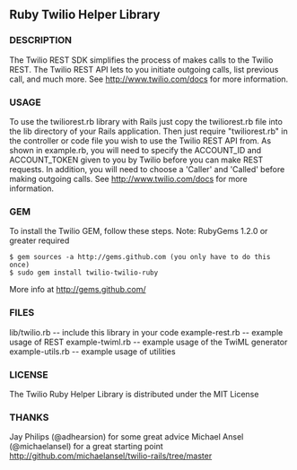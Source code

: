 ## Ruby Twilio Helper Library

### DESCRIPTION
The Twilio REST SDK simplifies the process of makes calls to the Twilio REST.
The Twilio REST API lets to you initiate outgoing calls, list previous call,
and much more.  See http://www.twilio.com/docs for more information.

### USAGE
To use the twiliorest.rb library with Rails just copy the twiliorest.rb file
into the lib directory of your Rails application. Then just require
"twiliorest.rb" in the controller or code file you wish to use the Twilio REST
API from. As shown in example.rb, you will need to specify the ACCOUNT_ID and
ACCOUNT_TOKEN given to you by Twilio before you can make REST requests. In
addition, you will need to choose a 'Caller' and 'Called' before making
outgoing calls. See http://www.twilio.com/docs for more information.

### GEM
To install the Twilio GEM, follow these steps. Note: RubyGems 1.2.0 or greater required

    $ gem sources -a http://gems.github.com (you only have to do this once)
    $ sudo gem install twilio-twilio-ruby
    
More info at <http://gems.github.com/>


### FILES
lib/twilio.rb -- include this library in your code
example-rest.rb -- example usage of REST
example-twiml.rb -- example usage of the TwiML generator
example-utils.rb -- example usage of utilities

### LICENSE
The Twilio Ruby Helper Library is distributed under the MIT License

### THANKS
Jay Philips (@adhearsion) for some great advice
Michael Ansel (@michaelansel) for a great starting point <http://github.com/michaelansel/twilio-rails/tree/master>